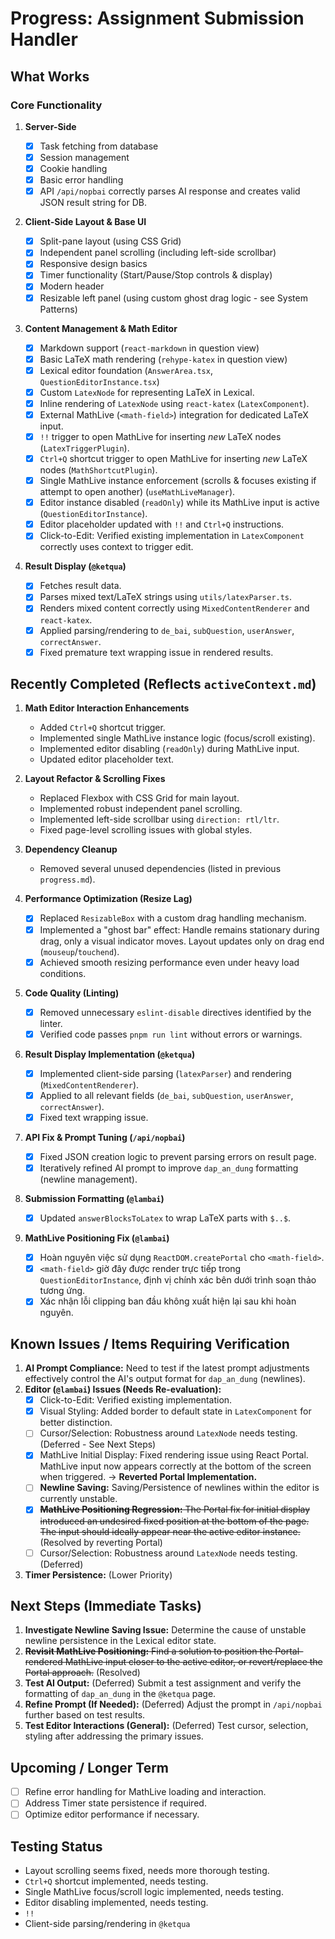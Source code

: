 # Progress: Assignment Submission Handler

## What Works

### Core Functionality

1. **Server-Side**

   - [x] Task fetching from database
   - [x] Session management
   - [x] Cookie handling
   - [x] Basic error handling
   - [x] API `/api/nopbai` correctly parses AI response and creates valid JSON result string for DB.

2. **Client-Side Layout & Base UI**

   - [x] Split-pane layout (using CSS Grid)
   - [x] Independent panel scrolling (including left-side scrollbar)
   - [x] Responsive design basics
   - [x] Timer functionality (Start/Pause/Stop controls & display)
   - [x] Modern header
   - [x] Resizable left panel (using custom ghost drag logic - see System Patterns)

3. **Content Management & Math Editor**

   - [x] Markdown support (`react-markdown` in question view)
   - [x] Basic LaTeX math rendering (`rehype-katex` in question view)
   - [x] Lexical editor foundation (`AnswerArea.tsx`, `QuestionEditorInstance.tsx`)
   - [x] Custom `LatexNode` for representing LaTeX in Lexical.
   - [x] Inline rendering of `LatexNode` using `react-katex` (`LatexComponent`).
   - [x] External MathLive (`<math-field>`) integration for dedicated LaTeX input.
   - [x] `!!` trigger to open MathLive for inserting _new_ LaTeX nodes (`LatexTriggerPlugin`).
   - [x] `Ctrl+Q` shortcut trigger to open MathLive for inserting _new_ LaTeX nodes (`MathShortcutPlugin`).
   - [x] Single MathLive instance enforcement (scrolls & focuses existing if attempt to open another) (`useMathLiveManager`).
   - [x] Editor instance disabled (`readOnly`) while its MathLive input is active (`QuestionEditorInstance`).
   - [x] Editor placeholder updated with `!!` and `Ctrl+Q` instructions.
   - [x] Click-to-Edit: Verified existing implementation in `LatexComponent` correctly uses context to trigger edit.

4. **Result Display (`@ketqua`)**
   - [x] Fetches result data.
   - [x] Parses mixed text/LaTeX strings using `utils/latexParser.ts`.
   - [x] Renders mixed content correctly using `MixedContentRenderer` and `react-katex`.
   - [x] Applied parsing/rendering to `de_bai`, `subQuestion`, `userAnswer`, `correctAnswer`.
   - [x] Fixed premature text wrapping issue in rendered results.

## Recently Completed (Reflects `activeContext.md`)

1. **Math Editor Interaction Enhancements**

   - Added `Ctrl+Q` shortcut trigger.
   - Implemented single MathLive instance logic (focus/scroll existing).
   - Implemented editor disabling (`readOnly`) during MathLive input.
   - Updated editor placeholder text.

2. **Layout Refactor & Scrolling Fixes**

   - Replaced Flexbox with CSS Grid for main layout.
   - Implemented robust independent panel scrolling.
   - Implemented left-side scrollbar using `direction: rtl/ltr`.
   - Fixed page-level scrolling issues with global styles.

3. **Dependency Cleanup**

   - Removed several unused dependencies (listed in previous `progress.md`).

4. **Performance Optimization (Resize Lag)**

   - [x] Replaced `ResizableBox` with a custom drag handling mechanism.
   - [x] Implemented a "ghost bar" effect: Handle remains stationary during drag, only a visual indicator moves. Layout updates only on drag end (`mouseup`/`touchend`).
   - [x] Achieved smooth resizing performance even under heavy load conditions.

5. **Code Quality (Linting)**

   - [x] Removed unnecessary `eslint-disable` directives identified by the linter.
   - [x] Verified code passes `pnpm run lint` without errors or warnings.

6. **Result Display Implementation (`@ketqua`)**

   - [x] Implemented client-side parsing (`latexParser`) and rendering (`MixedContentRenderer`).
   - [x] Applied to all relevant fields (`de_bai`, `subQuestion`, `userAnswer`, `correctAnswer`).
   - [x] Fixed text wrapping issue.

7. **API Fix & Prompt Tuning (`/api/nopbai`)**

   - [x] Fixed JSON creation logic to prevent parsing errors on result page.
   - [x] Iteratively refined AI prompt to improve `dap_an_dung` formatting (newline management).

8. **Submission Formatting (`@lambai`)**

   - [x] Updated `answerBlocksToLatex` to wrap LaTeX parts with `$..$`.

9. **MathLive Positioning Fix (`@lambai`)**
   - [x] Hoàn nguyên việc sử dụng `ReactDOM.createPortal` cho `<math-field>`.
   - [x] `<math-field>` giờ đây được render trực tiếp trong `QuestionEditorInstance`, định vị chính xác bên dưới trình soạn thảo tương ứng.
   - [x] Xác nhận lỗi clipping ban đầu không xuất hiện lại sau khi hoàn nguyên.

## Known Issues / Items Requiring Verification

1. **AI Prompt Compliance:** Need to test if the latest prompt adjustments effectively control the AI's output format for `dap_an_dung` (newlines).
2. **Editor (`@lambai`) Issues (Needs Re-evaluation):**
   - [x] Click-to-Edit: Verified existing implementation.
   - [x] Visual Styling: Added border to default state in `LatexComponent` for better distinction.
   - [ ] Cursor/Selection: Robustness around `LatexNode` needs testing. (Deferred - See Next Steps)
   - [x] MathLive Initial Display: Fixed rendering issue using React Portal. MathLive input now appears correctly at the bottom of the screen when triggered. -> **Reverted Portal Implementation.**
   - [ ] **Newline Saving:** Saving/Persistence of newlines within the editor is currently unstable.
   - [x] ~~**MathLive Positioning Regression:** The Portal fix for initial display introduced an undesired fixed position at the bottom of the page. The input should ideally appear near the active editor instance.~~ (Resolved by reverting Portal)
   - [ ] Cursor/Selection: Robustness around `LatexNode` needs testing. (Deferred)
3. **Timer Persistence:** (Lower Priority)

## Next Steps (Immediate Tasks)

1. **Investigate Newline Saving Issue:** Determine the cause of unstable newline persistence in the Lexical editor state.
2. ~~**Revisit MathLive Positioning:** Find a solution to position the Portal-rendered MathLive input closer to the active editor, or revert/replace the Portal approach.~~ (Resolved)
3. **Test AI Output:** (Deferred) Submit a test assignment and verify the formatting of `dap_an_dung` in the `@ketqua` page.
4. **Refine Prompt (If Needed):** (Deferred) Adjust the prompt in `/api/nopbai` further based on test results.
5. **Test Editor Interactions (General):** (Deferred) Test cursor, selection, styling after addressing the primary issues.

## Upcoming / Longer Term

- [ ] Refine error handling for MathLive loading and interaction.
- [ ] Address Timer state persistence if required.
- [ ] Optimize editor performance if necessary.

## Testing Status

- Layout scrolling seems fixed, needs more thorough testing.
- `Ctrl+Q` shortcut implemented, needs testing.
- Single MathLive focus/scroll logic implemented, needs testing.
- Editor disabling implemented, needs testing.
- `!!`
- Client-side parsing/rendering in `@ketqua`
